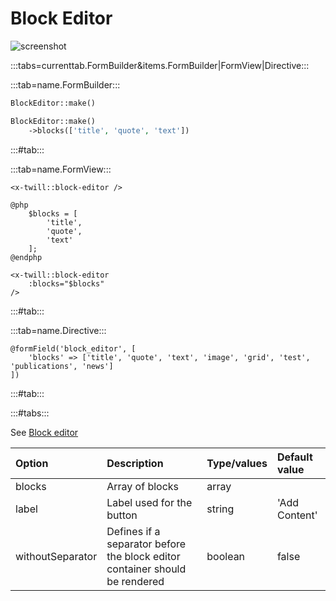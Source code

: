 # Block Editor

![screenshot](/assets/blockeditor.png)

:::tabs=currenttab.FormBuilder&items.FormBuilder|FormView|Directive:::

:::tab=name.FormBuilder:::

```php
BlockEditor::make()

BlockEditor::make()
    ->blocks(['title', 'quote', 'text'])
```

:::#tab:::

:::tab=name.FormView:::

```blade
<x-twill::block-editor />

@php
    $blocks = [
        'title',
        'quote',
        'text'
    ];
@endphp

<x-twill::block-editor
    :blocks="$blocks"
/>
```

:::#tab:::

:::tab=name.Directive:::

```blade
@formField('block_editor', [
    'blocks' => ['title', 'quote', 'text', 'image', 'grid', 'test', 'publications', 'news']
])
```

:::#tab:::

:::#tabs:::

See [Block editor](/1_documentation/block-editor/index.md)

| Option           | Description                                                                 | Type/values    | Default value |
|:-----------------|:----------------------------------------------------------------------------|:---------------|:--------------|
| blocks           | Array of blocks                                                             | array          |               |
| label            | Label used for the button                                                   | string         | 'Add Content' |
| withoutSeparator | Defines if a separator before the block editor container should be rendered | boolean | false         |
